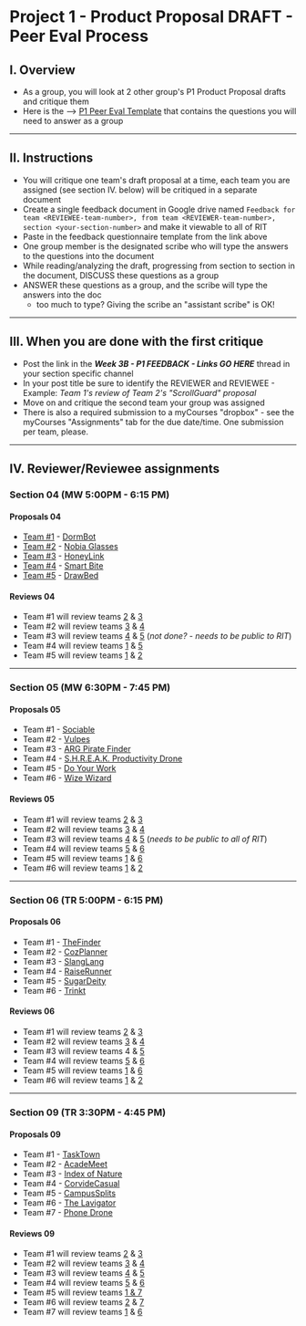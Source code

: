 # Project 1 - Product Proposal DRAFT - Peer Eval Process


## I. Overview
- As a group, you will look at 2 other group's P1 Product Proposal drafts and critique them
- Here is the --> [P1 Peer Eval Template](https://docs.google.com/document/d/11nYR3Sb2x5aQEldb_cTWHGy9yOE5ZJWc2vqFJuV-eFg/edit?usp=sharing) that contains the questions you will need to answer as a group

---


## II. Instructions
- You will critique one team's draft proposal at a time, each team you are assigned (see section IV. below) will be critiqued in a separate document
- Create a single feedback document in Google drive named `Feedback for team <REVIEWEE-team-number>, from team <REVIEWER-team-number>, section <your-section-number>` and make it viewable to all of RIT
- Paste in the feedback questionnaire template from the link above
- One group member is the designated scribe who will type the answers to the questions into the document
- While reading/analyzing the draft, progressing from section to section in the document, DISCUSS these questions as a group
- ANSWER these questions as a group, and the scribe will type the answers into the doc
  - too much to type? Giving the scribe an "assistant scribe" is OK!


---

## III. When you are done with the first critique
- Post the link in the ***Week 3B - P1 FEEDBACK - Links GO HERE*** thread in your section specific channel
- In your post title be sure to identify the REVIEWER and REVIEWEE - Example: *Team 1's review of Team 2's "ScrollGuard" proposal*
- Move on and critique the second team your group was assigned
- There is also a required submission to a myCourses "dropbox" - see the myCourses "Assignments" tab for the due date/time. One submission per team, please.

---

## IV. Reviewer/Reviewee assignments

### Section 04 (MW 5:00PM - 6:15 PM)
#### Proposals 04
- [Team #1](p1-teams.md#team-1---dormbot---the-one-stop-solution-for-any-roommate-issue) - [DormBot](https://docs.google.com/document/d/1A86-RH_dSdisWNWsSNYB3mgmKoKKDuyG7HY-91mdD8c/edit?usp=sharing)
- [Team #2](p1-teams.md#team-2---arachnophobia---tech-glasses) - [Nobia Glasses](https://docs.google.com/document/d/1-TfvikerRiJ_sxXr_78DJnppP52ppb8Fw1hyHTN6tdU/edit?usp=sharing)
- [Team #3](p1-teams.md#team-3---honeylink---social-network-for-the-socially-anxious) - [HoneyLink](https://docs.google.com/document/d/1mcO5s8PdDmv3bmxNSA5UwAWad708IbsvJbmuhKxeblU/edit?usp=sharing )
- [Team #4](p1-teams.md#team-4---smart-bite---app-and-physical-product-that-monitors-a-users-spending-habits) - [Smart Bite](https://docs.google.com/document/d/13i0IrenwQYDWUxiySp-QSbQYXVuSWhdFn8qrziqcjBU/edit?usp=sharing)
- [Team #5](p1-teams.md#team-5---drawbed---a-bed-that-will-not-let-you-sleep-in) - [DrawBed](https://docs.google.com/document/d/1BKL0N3do2hLapz8hDPG-qUHrmkk6BxvHUQfsnTW0PoU/edit?usp=sharing)

#### Reviews 04
- Team #1 will review teams [2](https://docs.google.com/document/d/12EgaMuBECcOIftPOBTTPJpLTWnRBKtMn6IeHDPmjjBA/edit?usp=sharing) & [3](https://docs.google.com/document/d/1vc7bvGXgoIuucceiiI6fFd-3QVbi3OXKmkstflNXgho/edit?tab=t.0#heading=h.bc07jkbc6ti9)
- Team #2 will review teams [3](https://docs.google.com/document/d/1Xpo7OojJbtYtlxVoO1LB1hJk1_IaPed9zaPkzgnUIYQ/edit?usp=sharing) & [4](https://docs.google.com/document/d/1yz247KeD-7Ig9zmntjiSVQGSAoQVWTera7XiX6DhVqs/edit?tab=t.0)
- Team #3 will review teams [4](https://docs.google.com/document/d/1QGk_tLfz6EIZVCzi1woQB1i9p5WfxdRT6CQCfSDei_I/edit?tab=t.0) & [5](https://docs.google.com/document/d/1bSrxAhaO4VxJd1HgozrhJWuhmEKJPbUPUu8jGlk26So/edit?tab=t.0) (*not done?* - *needs to be public to RIT*)
- Team #4 will review teams [1](https://docs.google.com/document/d/15IcG1qUFtdh1aYMH8eVEaCvY9ClgnV5K74EMFP4pwls/edit?usp=sharing) & [5](https://docs.google.com/document/d/1ndbNPNXoXU2uz0Xto1llJ5k_skbJSdAjPcoWqbd9eDA/edit?usp=sharing)
- Team #5 will review teams [1](https://docs.google.com/document/d/1LSub-i_t3UNS2byCO2TdXSdKeum5BgCjHn-5_u8Ue2E/edit?usp=sharing) & [2](https://docs.google.com/document/d/1mVFrd1GAIoaY4zMjZH8dBTpoWU7mxGNXbLBZ-c3ci2s/edit?tab=t.0#heading=h.rtdiuuv4q86f)

---

### Section 05 (MW 6:30PM - 7:45 PM)
#### Proposals 05
- Team #1 - [Sociable](https://docs.google.com/document/d/1LKfHLjaK6YNNyAwJ3ihu-SGX4d_nIqazj0aGenlF5dg/edit?usp=sharing)
- Team #2 - [Vulpes](https://docs.google.com/document/d/1YIwVLCJ3GIAfyG566bnkSaUT3CTPNON5dY7733xDhDA/edit?tab=t.0#heading=h.3hnuvteq7sk2)
- Team #3 - [ARG Pirate Finder](https://docs.google.com/document/d/1tzrQMHJowBPgQdm1xaGygTwZxXRdxHLsHSw84XfLRNo/edit?usp=sharing)
- Team #4 - [S.H.R.E.A.K. Productivity Drone](https://docs.google.com/document/d/14WnNXT84CasDABxbFuR72EbJmaDWTN3NrlY52vXtZQw/edit?usp=sharing)
- Team #5 - [Do Your Work](https://docs.google.com/document/d/1JFtKOUQrOJW0feuypkhTJdCYGcT7z3gCbnt0Gd_IP10/edit?usp=sharing)
- Team #6 - [Wize Wizard](https://docs.google.com/document/d/1CFibeTDmhyD8sfRfUQU_JTr9yzgUQAD7-Nep1RPLAz0/edit?usp=sharing)

#### Reviews 05
- Team #1 will review teams [2](https://docs.google.com/document/d/18rTUwcSjKB3qd5DH-brJmeZM3-rHes9eqxQitg2cg8c/edit?usp=sharing) & [3](https://docs.google.com/document/d/1K6hQsyX3A3vRJxphYH-D3WiRgaoz6XozYt5Hl7GYKxI/edit?usp=sharing)
- Team #2 will review teams [3](https://docs.google.com/document/d/1Wq5AG3UXlTlfv8XLpipddp_OySBHLBoX6y8vS81LyPw/edit?tab=t.0) & [4](https://docs.google.com/document/d/1Cjtwt7FkASGEMuydH5vXmpVpIqTSFUQSkhECxYUFnBo/edit?tab=t.0)
- Team #3 will review teams [4](https://docs.google.com/document/d/1vzmr6bDWVj1bghLgucTWPdFCF-E-AP80-lbGe6FkEUw/edit?tab=t.0) & [5](https://docs.google.com/document/d/13dKboyVM_Q9DxFU1oNzgyRijfZySpjn0OFcvKt6zkBs/edit?tab=t.0) (*needs to be public to all of RIT*)
- Team #4 will review teams [5](https://docs.google.com/document/d/14hThkx4TTgM-4qPG9MsMsXk8F-a1hnL6iS1PQVrNpsQ/edit?usp=sharing) & [6](https://docs.google.com/document/d/1VgeGBSS9r3mXiRorsv_FJmMAC_EZIQyK5LZt06_g-yo/edit?usp=sharing)
- Team #5 will review teams [1](https://docs.google.com/document/d/1izy13kGuJP5kSEQbKBhcWtLtkEaRrLdwk6j32rQroXE/edit?usp=sharing) & [6](https://docs.google.com/document/d/1tgL-I0PqsS9rCKyW1GgM9bPM6ard2IKZv0rHa8SIpsA/edit?tab=t.0#heading=h.bc07jkbc6ti9)
- Team #6 will review teams [1](https://docs.google.com/document/d/1TCplRahe92Ec8iGM6xM1W3H4THDF80JtzqmmC2c8Dww/edit?usp=sharing) & [2](https://docs.google.com/document/d/1b7xyES9SPVhi7d7pZeC6iUz00-4UYsmyYysH9LzJ7DM/edit?usp=sharing)

---

### Section 06 (TR 5:00PM - 6:15 PM)
#### Proposals 06
- Team #1 - [TheFinder](https://docs.google.com/document/d/1RXfg1yOaBxHDQ-iIjZk_DZimtHoO1sMpL4vTE_aQEZA/edit?tab=t.0#heading=h.4d0scevw54ns)
- Team #2 - [CozPlanner](https://docs.google.com/document/d/1EJvq8tG3Ce3m-482zZ4Bli-VD2u4aSM3DBnfal1VXyg/edit?tab=t.0#heading=h.3hnuvteq7sk2)
- Team #3 - [SlangLang](https://docs.google.com/document/d/1QShBzZMcnCxMplBGOZHdhw38PDnh-UEtVCod7g_Kd8A/edit?tab=t.0)
- Team #4 - [RaiseRunner](https://docs.google.com/document/d/15Knb_RxzNr0NZDiV6bjd8uyXR-OlqOcCaW6gfmayVdI/edit?usp=sharing)
- Team #5 - [SugarDeity](https://docs.google.com/document/d/1H7gIH5LTCw77ox36mE8VSfy_HlyRJjmej99wUPOAhYo/edit?usp=sharing)
- Team #6 - [Trinkt](https://docs.google.com/document/d/1CHR09rG3A2wHWtMdcP81wDB8LCcRDffzeTbVv04YM9c/edit?usp=sharing)

#### Reviews 06
- Team #1 will review teams [2](https://docs.google.com/document/d/1iXhD2ThzLfIfA1bhcm7y4kndowufafa-dxLtr9zVUkU/edit?usp=sharing) & [3](https://docs.google.com/document/d/1xDhUQWQTl6-zyoA9Y2-FBCdf3bIOE-xWEptHoqbNYdU/edit?usp=sharing)
- Team #2 will review teams [3](https://docs.google.com/document/d/1X-p-lhmzhE9wP4XmG1-SZlwGaYcckuyaGE6Ln1B5YEY/edit?tab=t.0#heading=h.w7k8lznt6i4d) & [4](https://docs.google.com/document/d/1jGfdJZSsLhcov49EEvMKAIRdp_tv4zTIVkANKHD16_4/edit?tab=t.0#heading=h.w7k8lznt6i4d)
- Team #3 will review teams 4 & [5](https://docs.google.com/document/d/1PuvoXOYOSQUn21ws5bMK9TkTNn52eab0t-efLACeoKQ/edit?tab=t.0)
- Team #4 will review teams [5](https://docs.google.com/document/d/1rqvldcgHYT4B54GV2cWLKrALeKtp87wmeSRo1N-AqTc/edit?usp=sharing) & [6](https://docs.google.com/document/d/1LJllBbcid6Sjn2SLa-A9nwOSyJd-wRdGIYBxX5xT940/edit?tab=t.0)
- Team #5 will review teams [1](https://docs.google.com/document/d/1HUSI-B4r38pxNH62VHsMypNudtvPrCZ9VdZguQQFb68/edit?tab=t.0) & [6](https://docs.google.com/document/d/1uvl-ZA6n50EWujNEGa10dlATkVo7XIcGKxFW6X-pZrM/edit?tab=t.0)
- Team #6 will review teams [1](https://docs.google.com/document/d/1AEHAslwAe8hc0FB6mC5tt4HjlN-TteuAPCGAzTZE7YY/edit?usp=sharing) & [2](https://docs.google.com/document/d/1ARmzXg8F7ptFarMrQWDdRiOMPPh-eD3J9M61tzmQe2g/edit?usp=sharing)

---

### Section 09 (TR 3:30PM - 4:45 PM)
#### Proposals 09
- Team #1 - [TaskTown](https://docs.google.com/document/d/1FR72tiS6LVKwClmOG_RkSybZc_0whCavLJFO_wYAgt0/edit?usp=drivesdk)
- Team #2 - [AcadeMeet](https://docs.google.com/document/d/1QMs6RXKswN_g0yQFbyupDxY8tMLBE0EH4GwpKxcCgoA/edit?tab=t.0#heading=h.3hnuvteq7sk2)
- Team #3 - [Index of Nature](https://docs.google.com/document/d/1crCn1k6rwjhR7o47716p01juu_VnI0jPnFPh7M4GRbQ/edit?tab=t.0)
- Team #4 - [CorvideCasual](https://docs.google.com/document/d/1OpY6ZFCAYlyv1rK_8zC2SUA0dcybY5BIWb273gXz1-o/edit?usp=sharing)
- Team #5 - [CampusSplits](https://docs.google.com/document/d/1Urg7rYswG3E33jsWgbK0SaeafLE-W4Qs0e0o2s976Us/edit?usp=sharing)
- Team #6 - [The Lavigator](https://docs.google.com/document/d/1P6g-9S9WSUfDu0ZtpfYWDtMDXd7YV5pmm2Uzu25j2Xo/edit?usp=sharing)
- Team #7 - [Phone Drone](https://docs.google.com/document/d/1gBRXcLfwjJdEby7esdXH_kR7rETyGMuT4Ua8YiJP6eE/edit?tab=t.0#heading=h.3hnuvteq7sk2)

#### Reviews 09
- Team #1 will review teams [2](https://docs.google.com/document/d/14M7UIp_PSkpZb2feAi5VRoI7DBkxOJ4mtig1FP3PKH0) & [3](https://docs.google.com/document/d/1RREBsGJWDz0QAXzt75SafuRcOw3PquTJHAoJdeq8owY/edit?usp=sharing)
- Team #2 will review teams [3](https://docs.google.com/document/d/1PWS1BIl14c-AYCdBWfZb9gGlhuACjLs1vNP8n6Cxr2g/edit?usp=sharing) & [4](https://docs.google.com/document/d/1RbIoKqmWNMjQOAPYvRckXkx8z162hwNBWqN4bH9hPW0/edit?usp=sharing)
- Team #3 will review teams [4](https://docs.google.com/document/d/1qBzun79qmz4M0TF9ZXz0CW9XTxu1exsDgA8lk7QPM0g/edit?tab=t.0) & [5](https://docs.google.com/document/d/1IKhioawVMhr-_ddRxCt-aOaWh0ZUEMi-Cc-bz9dBSBY/edit?tab=t.0)
- Team #4 will review teams [5](https://docs.google.com/document/d/1QJ_zlQB6sc3NPHzmKpFauB-k7IALiXFwNxykpDBU9No/edit?tab=t.0#heading=h.bc07jkbc6ti9) & [6](https://docs.google.com/document/d/1ao3SCJjK50o1Az12Dqb-3mUKAcKLxf0kSV4GF11TRpk/edit?tab=t.0)
- Team #5 will review teams [1 & 7](https://docs.google.com/document/d/15ofYzOMYMisxbkGDyxI0aw0m47b7vYpuVmFwPQYScpg/edit?usp=sharing)
- Team #6 will review teams [2](https://docs.google.com/document/d/1oi4gVWDmg86y_5hgc-XyfnKDbphIWsJqdf7-wu2uBGI/edit?tab=t.0) & [7](https://docs.google.com/document/d/1D9fnlOd7wHwRPlETsLoMpTU3uLwf6s66ijGneHWrcKY/edit?tab=t.0)
- Team #7 will review teams [1](https://docs.google.com/document/d/11NqEFqH1toir7BlA9_mt7yDT0Y0ueLLl-ZA6SMhtVnk/edit?usp=sharing) & [6](https://docs.google.com/document/d/133VJyXsQUmhTrkHYvssgs6wwJvc99F2ejX8L5qWcU3M/edit?usp=sharing)


